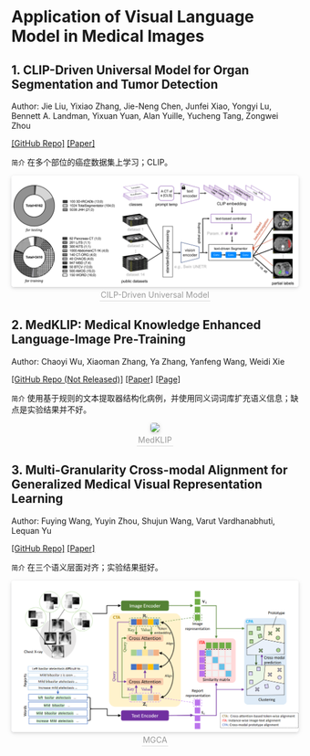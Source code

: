 # Application of Visual Language Model in Medical Images

## 1. CLIP-Driven Universal Model for Organ Segmentation and Tumor Detection

Author: Jie Liu, Yixiao Zhang, Jie-Neng Chen, Junfei Xiao, Yongyi Lu, Bennett A. Landman, Yixuan Yuan, Alan Yuille, Yucheng Tang, Zongwei Zhou

[[GitHub Repo]](https://github.com/ljwztc/CLIP-Driven-Universal-Model)
[[Paper]](https://arxiv.org/abs/2301.00785)

``简介`` 在多个部位的癌症数据集上学习；CLIP。

<center>
    <img style="border-radius: 0.3125em;
    box-shadow: 0 2px 4px 0 rgba(34,36,38,.12),0 2px 10px 0 rgba(34,36,38,.08);" 
    src="https://github.com/xjtulyc/weekly-summary-2023/blob/main/20230119/file/clip_driven_universal_model.png">
    <br>
    <div style="color:orange; border-bottom: 1px solid #d9d9d9;
    display: inline-block;
    color: #999;
    padding: 2px;">CILP-Driven Universal Model</div>
</center>

## 2. MedKLIP: Medical Knowledge Enhanced Language-Image Pre-Training

Author: Chaoyi Wu, Xiaoman Zhang, Ya Zhang, Yanfeng Wang, Weidi Xie

[[GitHub Repo (Not Released)]](https://github.com/MediaBrain-SJTU/MedKLIP)
[[Paper]](https://arxiv.org/abs/2301.02228)
[[Page]](https://chaoyi-wu.github.io/MedKLIP/)

``简介`` 使用基于规则的文本提取器结构化病例，并使用同义词词库扩充语义信息；缺点是实验结果并不好。

<center>
    <img style="border-radius: 0.3125em;
    box-shadow: 0 2px 4px 0 rgba(34,36,38,.12),0 2px 10px 0 rgba(34,36,38,.08);" 
    src="https://chaoyi-wu.github.io/MedKLIP/resources/Method.png">
    <br>
    <div style="color:orange; border-bottom: 1px solid #d9d9d9;
    display: inline-block;
    color: #999;
    padding: 2px;">MedKLIP</div>
</center>

## 3. Multi-Granularity Cross-modal Alignment for Generalized Medical Visual Representation Learning

Author: Fuying Wang, Yuyin Zhou, Shujun Wang, Varut Vardhanabhuti, Lequan Yu

[[GitHub Repo]](https://github.com/fuying-wang/MGCA)
[[Paper]](https://arxiv.org/abs/2210.06044)

``简介`` 在三个语义层面对齐；实验结果挺好。

<center>
    <img style="border-radius: 0.3125em;
    box-shadow: 0 2px 4px 0 rgba(34,36,38,.12),0 2px 10px 0 rgba(34,36,38,.08);" 
    src="https://github.com/xjtulyc/weekly-summary-2023/blob/main/20230105/fig/MGCA.png">
    <br>
    <div style="color:orange; border-bottom: 1px solid #d9d9d9;
    display: inline-block;
    color: #999;
    padding: 2px;">MGCA</div>
</center>